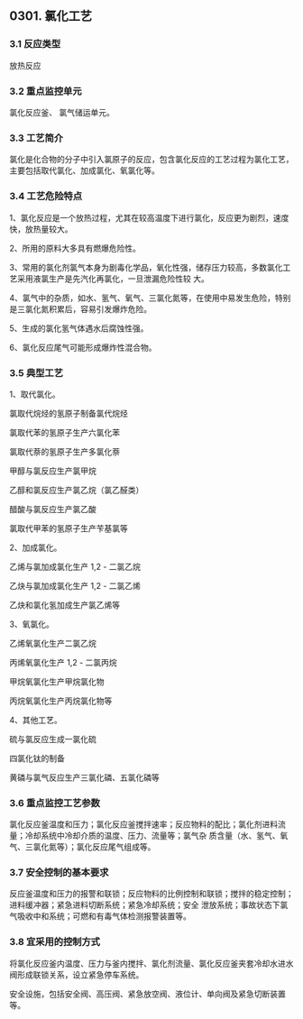 ## 0301. 氯化工艺

### 3.1 反应类型

放热反应

### 3.2 重点监控单元

氯化反应釜、 氯气储运单元。

### 3.3 工艺简介

氯化是化合物的分子中引入氯原子的反应，包含氯化反应的工艺过程为氯化工艺，主要包括取代氯化、加成氯化、氧氯化等。

### 3.4 工艺危险特点

1、氯化反应是一个放热过程，尤其在较高温度下进行氯化，反应更为剧烈，速度快，放热量较大。

2、所用的原料大多具有燃爆危险性。

3、常用的氯化剂氯气本身为剧毒化学品，氧化性强，储存压力较高，多数氯化工艺采用液氯生产是先汽化再氯化，一旦泄漏危险性较 大。

4、氯气中的杂质，如水、氢气、氧气、三氯化氮等，在使用中易发生危险，特别是三氯化氮积累后，容易引发爆炸危险。

5、生成的氯化氢气体遇水后腐蚀性强。

6、氯化反应尾气可能形成爆炸性混合物。

### 3.5 典型工艺

1、取代氯化。

氯取代烷烃的氢原子制备氯代烷烃

氯取代苯的氢原子生产六氯化苯

氯取代萘的氢原子生产多氯化萘

甲醇与氯反应生产氯甲烷

乙醇和氯反应生产氯乙烷（氯乙醛类）

醋酸与氯反应生产氯乙酸

氯取代甲苯的氢原子生产苄基氯等

2、加成氯化。

乙烯与氯加成氯化生产 1,2 - 二氯乙烷

乙炔与氯加成氯化生产 1,2 - 二氯乙烯

乙炔和氯化氢加成生产氯乙烯等

3、氧氯化。

乙烯氧氯化生产二氯乙烷

丙烯氧氯化生产 1,2 - 二氯丙烷

甲烷氧氯化生产甲烷氯化物

丙烷氧氯化生产丙烷氯化物等

4、其他工艺。

硫与氯反应生成一氯化硫

四氯化钛的制备

黄磷与氯气反应生产三氯化磷、五氯化磷等

### 3.6 重点监控工艺参数

氯化反应釜温度和压力；氯化反应釜搅拌速率；反应物料的配比；氯化剂进料流量；冷却系统中冷却介质的温度、压力、流量等；氯气杂 质含量（水、氢气、氧气、三氯化氮等）；氯化反应尾气组成等。

### 3.7 安全控制的基本要求

反应釜温度和压力的报警和联锁；反应物料的比例控制和联锁；搅拌的稳定控制；进料缓冲器；紧急进料切断系统；紧急冷却系统；安全 泄放系统；事故状态下氯气吸收中和系统；可燃和有毒气体检测报警装置等。

### 3.8 宜采用的控制方式

将氯化反应釜内温度、压力与釜内搅拌、氯化剂流量、氯化反应釜夹套冷却水进水阀形成联锁关系，设立紧急停车系统。

安全设施，包括安全阀、高压阀、紧急放空阀、液位计、单向阀及紧急切断装置等。